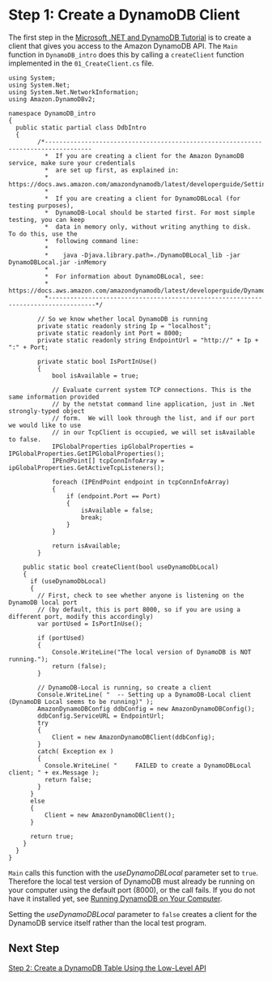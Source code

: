# Step 1: Create a DynamoDB Client<a name="GettingStarted.NET.01"></a>

The first step in the [Microsoft \.NET and DynamoDB Tutorial](GettingStarted.NET.md) is to create a client that gives you access to the Amazon DynamoDB API\. The `Main` function in `DynamoDB_intro` does this by calling a `createClient` function implemented in the `01_CreateClient.cs` file\.

```
using System;
using System.Net;
using System.Net.NetworkInformation;
using Amazon.DynamoDBv2;

namespace DynamoDB_intro
{
  public static partial class DdbIntro
  {
        /*-----------------------------------------------------------------------------------
          *  If you are creating a client for the Amazon DynamoDB service, make sure your credentials
          *  are set up first, as explained in:
          *  https://docs.aws.amazon.com/amazondynamodb/latest/developerguide/SettingUp.DynamoWebService.html,
          *
          *  If you are creating a client for DynamoDBLocal (for testing purposes),
          *  DynamoDB-Local should be started first. For most simple testing, you can keep
          *  data in memory only, without writing anything to disk.  To do this, use the
          *  following command line:
          *
          *    java -Djava.library.path=./DynamoDBLocal_lib -jar DynamoDBLocal.jar -inMemory
          *
          *  For information about DynamoDBLocal, see:
          *  https://docs.aws.amazon.com/amazondynamodb/latest/developerguide/DynamoDBLocal.html.
          *-----------------------------------------------------------------------------------*/

        // So we know whether local DynamoDB is running
        private static readonly string Ip = "localhost";
        private static readonly int Port = 8000;
        private static readonly string EndpointUrl = "http://" + Ip + ":" + Port;

        private static bool IsPortInUse()
        {
            bool isAvailable = true;

            // Evaluate current system TCP connections. This is the same information provided
            // by the netstat command line application, just in .Net strongly-typed object
            // form.  We will look through the list, and if our port we would like to use
            // in our TcpClient is occupied, we will set isAvailable to false.
            IPGlobalProperties ipGlobalProperties = IPGlobalProperties.GetIPGlobalProperties();
            IPEndPoint[] tcpConnInfoArray = ipGlobalProperties.GetActiveTcpListeners();

            foreach (IPEndPoint endpoint in tcpConnInfoArray)
            {
                if (endpoint.Port == Port)
                {
                    isAvailable = false;
                    break;
                }
            }

            return isAvailable;
        }
       
    public static bool createClient(bool useDynamoDbLocal)
    {
      if (useDynamoDbLocal)
      {
        // First, check to see whether anyone is listening on the DynamoDB local port
        // (by default, this is port 8000, so if you are using a different port, modify this accordingly)
        var portUsed = IsPortInUse();

        if (portUsed)
        {
            Console.WriteLine("The local version of DynamoDB is NOT running.");
            return (false);
        }

        // DynamoDB-Local is running, so create a client
        Console.WriteLine( "  -- Setting up a DynamoDB-Local client (DynamoDB Local seems to be running)" );
        AmazonDynamoDBConfig ddbConfig = new AmazonDynamoDBConfig();
        ddbConfig.ServiceURL = EndpointUrl;
        try
        {
            Client = new AmazonDynamoDBClient(ddbConfig);
        }
        catch( Exception ex )
        {
          Console.WriteLine( "     FAILED to create a DynamoDBLocal client; " + ex.Message );
          return false;
        }
      }
      else
      {
          Client = new AmazonDynamoDBClient();
      }
     
      return true;
    }
  }
}
```

`Main` calls this function with the *useDynamoDBLocal* parameter set to `true`\. Therefore the local test version of DynamoDB must already be running on your computer using the default port \(8000\), or the call fails\. If you do not have it installed yet, see [Running DynamoDB on Your Computer](DynamoDBLocal.md)\.

Setting the *useDynamoDBLocal* parameter to `false` creates a client for the DynamoDB service itself rather than the local test program\.

## Next Step<a name="GettingStarted.NET.01.NextStep"></a>

[Step 2: Create a DynamoDB Table Using the Low\-Level API](GettingStarted.NET.02.md)